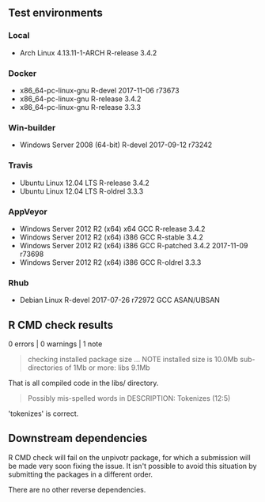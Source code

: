 ## Test environments

### Local
* Arch Linux 4.13.11-1-ARCH              R-release 3.4.2

### Docker
* x86_64-pc-linux-gnu                    R-devel   2017-11-06 r73673
* x86_64-pc-linux-gnu                    R-release 3.4.2
* x86_64-pc-linux-gnu                    R-release 3.3.3

### Win-builder
* Windows Server 2008 (64-bit)           R-devel   2017-09-12 r73242

### Travis
* Ubuntu Linux 12.04 LTS                 R-release 3.4.2
* Ubuntu Linux 12.04 LTS                 R-oldrel  3.3.3

### AppVeyor
* Windows Server 2012 R2 (x64) x64 GCC   R-release 3.4.2
* Windows Server 2012 R2 (x64) i386 GCC  R-stable  3.4.2
* Windows Server 2012 R2 (x64) i386 GCC  R-patched 3.4.2 2017-11-09 r73698
* Windows Server 2012 R2 (x64) i386 GCC  R-oldrel  3.3.3

### Rhub
* Debian Linux R-devel 2017-07-26 r72972 GCC ASAN/UBSAN

## R CMD check results
0 errors | 0 warnings | 1 note

> checking installed package size ... NOTE
>   installed size is 10.0Mb
>   sub-directories of 1Mb or more:
>     libs   9.1Mb

That is all compiled code in the libs/ directory.

> Possibly mis-spelled words in DESCRIPTION:
>   Tokenizes (12:5)

'tokenizes' is correct.

## Downstream dependencies

R CMD check will fail on the unpivotr package, for which a submission will be
made very soon fixing the issue.  It isn't possible to avoid this situation by
submitting the packages in a different order.

There are no other reverse dependencies.
